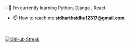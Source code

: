 
<br>
- 🌱 I’m currently learning Python, Django , React

- 📫 How to reach me **sidharthsidhu12317@gmail.com**
<br>

 [![GitHub Streak](https://streak-stats.demolab.com/?user=CalledSidd&theme=highcontrast)](https://git.io/streak-stats)



